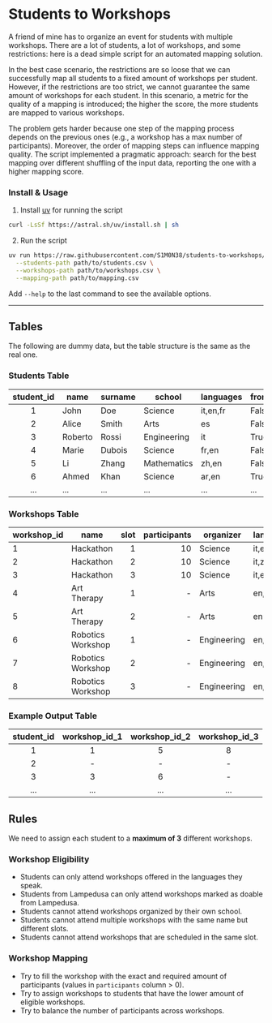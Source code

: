 # Students to Workshops

A friend of mine has to organize an event for students with multiple workshops. There are a lot of students, a lot of workshops, and some restrictions: here is a dead simple script for an automated mapping solution.

In the best case scenario, the restrictions are so loose that we can successfully map all students to a fixed amount of workshops per student.
However, if the restrictions are too strict, we cannot guarantee the same amount of workshops for each student. In this scenario, a metric for the quality of a mapping is introduced; the higher the score, the more students are mapped to various workshops.

The problem gets harder because one step of the mapping process depends on the previous ones (e.g., a workshop has a max number of participants). Moreover, the order of mapping steps can influence mapping quality. The script implemented a pragmatic approach: search for the best mapping over different shuffling of the input data, reporting the one with a higher mapping score.

### Install & Usage

1. Install [uv](https://docs.astral.sh/uv/) for running the script

```bash
curl -LsSf https://astral.sh/uv/install.sh | sh
```

2. Run the script

```bash
uv run https://raw.githubusercontent.com/S1M0N38/students-to-workshops/main/main.py \
  --students-path path/to/students.csv \
  --workshops-path path/to/workshops.csv \
  --mapping-path path/to/mapping.csv
```

Add  `--help` to the last command to see the available options.

______________________________________________________________________

## Tables

The following are dummy data, but the table structure is the same as the real one.

### Students Table

| **student_id** | name    | surname | school      | languages | from_lampedusa |
| :------------: | ------- | ------- | ----------- | --------- | -------------- |
|       1        | John    | Doe     | Science     | it,en,fr  | False          |
|       2        | Alice   | Smith   | Arts        | es        | False          |
|       3        | Roberto | Rossi   | Engineering | it        | True           |
|       4        | Marie   | Dubois  | Science     | fr,en     | False          |
|       5        | Li      | Zhang   | Mathematics | zh,en     | False          |
|       6        | Ahmed   | Khan    | Science     | ar,en     | True           |
|      ...       | ...     | ...     | ...         | ...       | ...            |

### Workshops Table

| **workshop_id** | name              | slot | participants | organizer   | languages | doable_from_lampedusa |
| --------------- | ----------------- | ---: | -----------: | ----------- | --------- | --------------------: |
| 1               | Hackathon         |    1 |           10 | Science     | it,en     |                 False |
| 2               | Hackathon         |    2 |           10 | Science     | it,zh     |                 False |
| 3               | Hackathon         |    3 |           10 | Science     | it,en     |                  True |
| 4               | Art Therapy       |    1 |            - | Arts        | en,es     |                  True |
| 5               | Art Therapy       |    2 |            - | Arts        | en        |                  True |
| 6               | Robotics Workshop |    1 |            - | Engineering | en,it     |                  True |
| 7               | Robotics Workshop |    2 |            - | Engineering | en,it     |                  True |
| 8               | Robotics Workshop |    3 |            - | Engineering | en,zh     |                  True |

### Example Output Table

| **student_id** | workshop_id_1 | workshop_id_2 | workshop_id_3 |
| :------------: | :-----------: | :-----------: | :-----------: |
|       1        |       1       |       5       |       8       |
|       2        |       -       |       -       |       -       |
|       3        |       3       |       6       |       -       |
|      ...       |      ...      |      ...      |      ...      |

## Rules

We need to assign each student to a **maximum of 3** different workshops.

### Workshop Eligibility

- Students can only attend workshops offered in the languages they speak.
- Students from Lampedusa can only attend workshops marked as doable from Lampedusa.
- Students cannot attend workshops organized by their own school.
- Students cannot attend multiple workshops with the same name but different slots.
- Students cannot attend workshops that are scheduled in the same slot.

### Workshop Mapping

- Try to fill the workshop with the exact and required amount of participants (values in `participants` column > 0).
- Try to assign workshops to students that have the lower amount of eligible workshops.
- Try to balance the number of participants across workshops.
